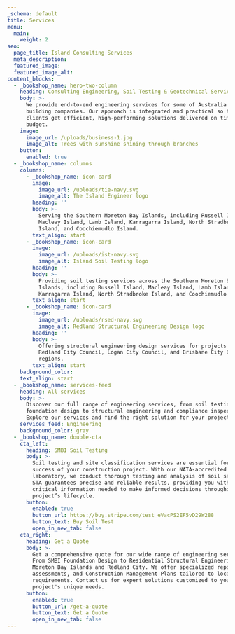 ```yaml
---
_schema: default
title: Services
menu:
  main:
    weight: 2
seo:
  page_title: Island Consulting Services
  meta_description:
  featured_image:
  featured_image_alt:
content_blocks:
  - _bookshop_name: hero-two-column
    heading: Consulting Engineering, Soil Testing & Geotechnical Services
    body: >-
      We provide end-to-end engineering services for some of Australia's largest
      building companies. Our approach is integrated and practical so that
      clients get efficient, high-performing solutions delivered on time and on
      budget.
    image:
      image_url: /uploads/business-1.jpg
      image_alt: Trees with sunshine shining through branches
    button:
      enabled: true
  - _bookshop_name: columns
    columns:
      - _bookshop_name: icon-card
        image:
          image_url: /uploads/tie-navy.svg
          image_alt: The Island Engineer logo
        heading: ''
        body: >-
          Serving the Southern Moreton Bay Islands, including Russell Island,
          Macleay Island, Lamb Island, Karragarra Island, North Stradbroke
          Island, and Coochiemudlo Island.
        text_align: start
      - _bookshop_name: icon-card
        image:
          image_url: /uploads/ist-navy.svg
          image_alt: Island Soil Testing logo
        heading: ''
        body: >-
          Providing soil testing services across the Southern Moreton Bay
          Islands, including Russell Island, Macleay Island, Lamb Island,
          Karragarra Island, North Stradbroke Island, and Coochiemudlo Island.
        text_align: start
      - _bookshop_name: icon-card
        image:
          image_url: /uploads/rsed-navy.svg
          image_alt: Redland Structural Engineering Design logo
        heading: ''
        body: >-
          Offering structural engineering design services for projects in
          Redland City Council, Logan City Council, and Brisbane City Council
          regions.
        text_align: start
    background_color:
    text_align: start
  - _bookshop_name: services-feed
    heading: All services
    body: >-
      Discover our full range of engineering services, from soil testing and
      foundation design to structural engineering and compliance inspections.
      Explore our services and find the right solution for your project.
    services_feed: Engineering
    background_color: gray
  - _bookshop_name: double-cta
    cta_left:
      heading: SMBI Soil Testing
      body: >-
        Soil testing and site classification services are essential for the
        success of your construction project. With our NATA-accredited
        laboratory, we conduct thorough testing and analysis of soil samples.
        STA guarantees precise and reliable results, providing you with the
        critical information needed to make informed decisions throughout your
        project’s lifecycle.
      button:
        enabled: true
        button_url: https://buy.stripe.com/test_eVacPS2EF5vD29W288
        button_text: Buy Soil Test
        open_in_new_tab: false
    cta_right:
      heading: Get a Quote
      body: >-
        Get a comprehensive quote for our wide range of engineering services.
        From SMBI Foundation Design to Residential Structural Engineering across
        Moreton Bay Islands and Redland City. We offer specialized reports, risk
        assessments, and Construction Management Plans tailored to local council
        requirements. Contact us for expert solutions customized to your
        project's unique needs.
      button:
        enabled: true
        button_url: /get-a-quote
        button_text: Get a Quote
        open_in_new_tab: false
---
```


